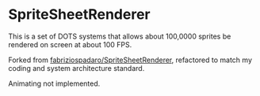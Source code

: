 # SpriteSheetRenderer
This is a set of DOTS systems that allows about 100,0000 sprites be rendered on screen at about 100 FPS.

Forked from [fabriziospadaro/SpriteSheetRenderer](https://github.com/fabriziospadaro/SpriteSheetRenderer), refactored to match my coding and system architecture standard.

Animating not implemented.
